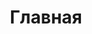---
home: true
title: Главная
heroImage: /images/bastyon-logo-256x256.png
actions:
  - text: Начать
    link: /ru/dev/get-started.md
    type: primary

  - text: Публичный API
    link: /ru/dev/api/introduction.md
    type: secondary

features:
  - title: Свобода самовыражения
    details: Платформа работает без центрального управления, что делает её устойчивой к традиционным методам цензуры.
  - title: Разнообразный контент
    details: Пользователи могут публиковать различный контент, включая текст, видео и длинные блоги с минимальными ограничениями.
  - title: Заработок криптовалюты
    details: Пользователи могут монетизировать свой контент и взаимодействия, используя PKOIN, собственную криптовалюту Bastyon.
  - title: Повышенная конфиденциальность
    details: Пользователи могут взаимодействовать на платформе без опасений о сборе или продаже их личных данных.
  - title: Надёжное хранение контента
    details: Пользователи получают преимущества децентрализованных технологий, обеспечивающих неизменность и доступность их контента.
  - title: Гибкий доступ
    details: Bastyon доступен на iOS, Android, в виде десктопного приложения и веб-приложения через большинство веб-браузеров.

footer: Apache License-2.0 | Copyright © 2019-present Bastyon
---